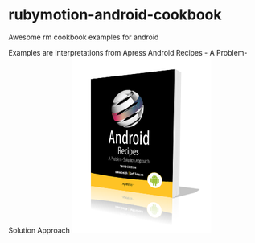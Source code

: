 rubymotion-android-cookbook
===========================

Awesome rm cookbook examples for android

Examples are interpretations from Apress Android Recipes - A Problem-Solution Approach
![Book Cover](./_art/aar.png)